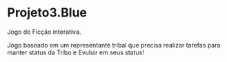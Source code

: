 # Projeto3.Blue
Jogo de Ficção interativa.

Jogo baseado em um representante tribal que precisa realizar 
tarefas para manter status da Tribo e Evuluir em seus status!
